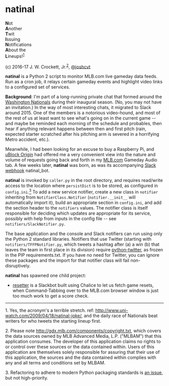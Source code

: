 # natinal

**N**ot  
**A**nother  
**T**wit  
**I**ssuing  
**N**otifications  
**A**bout the  
**L**ineups!<sup><a href="#footnote1">1</a></sup>

(c) 2016-17 J. W. Crockett, Jr.<sup><a href="#footnote2">2</a></sup>, [@joshcvt](http://twitter.com/joshcvt)

**natinal** is a Python 2 script to monitor MLB.com live gameday data feeds.  Run as a cron job, it relays certain gameday events and highlight video links to a configured set of services.

**Background**: I'm part of a long-running private chat that formed around the [Washington Nationals](http://nationals.com) during their inaugural season. (No, you may not have an invitation.)  In the way of most interesting chats, it migrated to Slack around 2015.  One of the members is a notorious video-hound, and most of the rest of us at least want to see what's
going on in the current game -- and maybe be reminded each morning of the schedule and probables,
then hear if anything relevant happens between then and first pitch (rain, expected starter scratched
after his pitching arm is severed in a horrifying Metro accident, etc.).

Meanwhile, I had been looking for an excuse to buy a Raspberry Pi, and [uBlock Origin](https://github.com/gorhill/uBlock) had
offered me a very convenient view into the nature and volume of requests going back and forth in my [MLB.com](http://mlb.com) Gameday 
Audio tab.  A few weeks later, **natinal** was born, as was its accompanying [Slack webhook](https://api.slack.com/incoming-webhooks) natinal_bot.

**natinal** is invoked by `caller.py` in the root directory, and requires read/write access to the location where `persistDict` is to be stored, as configured in `config.ini`.<a href="#footnote3"><sup>3</sup></a>  To add a new service notifier, create a new class in `notifier` inheriting from `NotifierClass.Notifier` (`notifier.__init__` will automatically import it), build an appropriate section in `config.ini`, and add the section header to the `notifiers` values.  The notifier class is itself responsible for deciding which updates are appropriate for its service, possibly with help from inputs in the config file -- see `notifiers/SlackNotifier.py`.

The base application and the console and Slack notifiers can run using only the Python 2 standard libraries.  Notifiers that use Twitter (starting with  `notifiers/TFFPNotifier.py`, which tweets a hashtag after (a) a win (b) that leaves the team in first place in its division) require [python-twitter](https://github.com/bear/python-twitter), as frozen in the PIP requirements.txt.  If you have no need for Twitter, you can ignore these packages and the import for that notifier class will fail non-disruptively.

**natinal** has spawned one child project:
* [resetter](https://github.com/joshcvt/resetter/) is a Slackbot built using Chalice to let us fetch game resets, when Command-Tabbing over to the MLB.com browser window is just too much work to get a score check.

----
<a name="footnote1"/>1. Yes, the acronym's a terrible stretch. ref: http://www.uni-watch.com/2009/04/18/natinal-joke/, and 
the daily race of Nationals beat writers for who tweets the starting lineup first.

<a name="footnote2"/>2. Please note http://gdx.mlb.com/components/copyright.txt, which covers the data sources owned by MLB Advanced Media, L.P. ("MLBAM") that this application consumes. The developer of this application claims no rights to or control over these sources or the data contained within. Users of this application are themselves solely responsible for assuring that their use of this application, the sources and the data contained within complies with any and all terms and conditions set by MLBAM.</small>

<a name="footnote3"/>3. Refactoring to adhere to modern Python packaging standards is [an issue](https://github.com/joshcvt/natinal/issues/1), but not high-priority.
